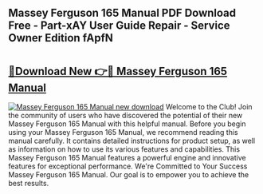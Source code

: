## Massey Ferguson 165 Manual PDF Download Free - Part-xAY User Guide Repair - Service Owner Edition fApfN

# <h2><a href="http://bc87704.oget.top/?id=Massey+Ferguson+165+Manual">🔗Download New 👉🔴 Massey Ferguson 165 Manual</a></h2>

[![Massey Ferguson 165 Manual new download](https://i.imgur.com/5g1atiW.png)](http://bc87704.oget.top/?id=Massey+Ferguson+165+Manual)
Welcome to the Club! Join the community of users who have discovered the potential of their new Massey Ferguson 165 Manual with this helpful manual. Before you begin using your Massey Ferguson 165 Manual, we recommend reading this manual carefully. It contains detailed instructions for product setup, as well as information on how to use its various features and capabilities. This Massey Ferguson 165 Manual features a powerful engine and innovative features for exceptional performance. We're Committed to Your Success Massey Ferguson 165 Manual. Our goal is to empower you to achieve the best results.
